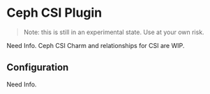 # Ceph CSI Plugin

> Note: this is still in an experimental state. Use at your own risk. 

Need Info.  Ceph CSI Charm and relationships for CSI are WIP. 

## Configuration 

Need Info. 
